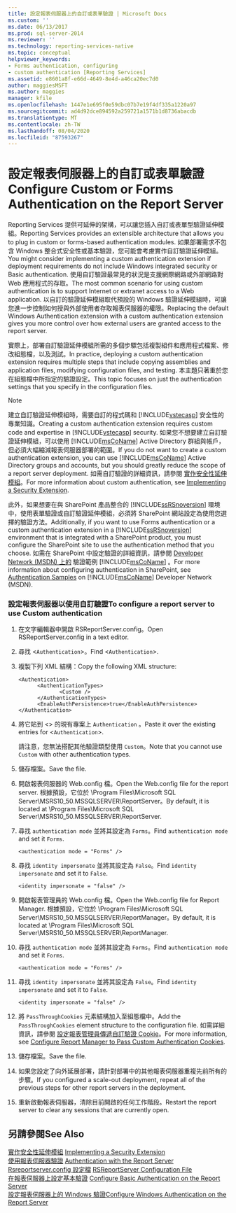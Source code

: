 ```yaml
---
title: 設定報表伺服器上的自訂或表單驗證 | Microsoft Docs
ms.custom: ''
ms.date: 06/13/2017
ms.prod: sql-server-2014
ms.reviewer: ''
ms.technology: reporting-services-native
ms.topic: conceptual
helpviewer_keywords:
- Forms authentication, configuring
- custom authentication [Reporting Services]
ms.assetid: e8601a8f-e66d-4649-8e4d-a46ca20ec7d0
author: maggiesMSFT
ms.author: maggies
manager: kfile
ms.openlocfilehash: 1447e1e695f0e59dbc07b7e19f4df335a1220a97
ms.sourcegitcommit: ad4d92dce894592a259721a1571b1d8736abacdb
ms.translationtype: MT
ms.contentlocale: zh-TW
ms.lasthandoff: 08/04/2020
ms.locfileid: "87593267"
---
```

# <a name="configure-custom-or-forms-authentication-on-the-report-server"></a><span data-ttu-id="b0336-102">設定報表伺服器上的自訂或表單驗證</span><span class="sxs-lookup"><span data-stu-id="b0336-102">Configure Custom or Forms Authentication on the Report Server</span></span>
  <span data-ttu-id="b0336-103">Reporting Services 提供可延伸的架構，可以讓您插入自訂或表單型驗證延伸模組。</span><span class="sxs-lookup"><span data-stu-id="b0336-103">Reporting Services provides an extensible architecture that allows you to plug in custom or forms-based authentication modules.</span></span> <span data-ttu-id="b0336-104">如果部署需求不包含 Windows 整合式安全性或基本驗證，您可能會考慮實作自訂驗證延伸模組。</span><span class="sxs-lookup"><span data-stu-id="b0336-104">You might consider implementing a custom authentication extension if deployment requirements do not include Windows integrated security or Basic authentication.</span></span> <span data-ttu-id="b0336-105">使用自訂驗證最常見的狀況是支援網際網路或外部網路對 Web 應用程式的存取。</span><span class="sxs-lookup"><span data-stu-id="b0336-105">The most common scenario for using custom authentication is to support Internet or extranet access to a Web application.</span></span> <span data-ttu-id="b0336-106">以自訂的驗證延伸模組取代預設的 Windows 驗證延伸模組時，可讓您進一步控制如何授與外部使用者存取報表伺服器的權限。</span><span class="sxs-lookup"><span data-stu-id="b0336-106">Replacing the default Windows Authentication extension with a custom authentication extension gives you more control over how external users are granted access to the report server.</span></span>  
  
 <span data-ttu-id="b0336-107">實際上，部署自訂驗證延伸模組所需的多個步驟包括複製組件和應用程式檔案、修改組態檔，以及測試。</span><span class="sxs-lookup"><span data-stu-id="b0336-107">In practice, deploying a custom authentication extension requires multiple steps that include copying assemblies and application files, modifying configuration files, and testing.</span></span> <span data-ttu-id="b0336-108">本主題只著重於您在組態檔中所指定的驗證設定。</span><span class="sxs-lookup"><span data-stu-id="b0336-108">This topic focuses on just the authentication settings that you specify in the configuration files.</span></span>  
  
> [!NOTE]  
>  <span data-ttu-id="b0336-109">建立自訂驗證延伸模組時，需要自訂的程式碼和 [!INCLUDE[vstecasp](../../includes/vstecasp-md.md)] 安全性的專業知識。</span><span class="sxs-lookup"><span data-stu-id="b0336-109">Creating a custom authentication extension requires custom code and expertise in [!INCLUDE[vstecasp](../../includes/vstecasp-md.md)] security.</span></span> <span data-ttu-id="b0336-110">如果您不想要建立自訂驗證延伸模組，可以使用 [!INCLUDE[msCoName](../../includes/msconame-md.md)] Active Directory 群組與帳戶，但必須大幅縮減報表伺服器部署的範圍。</span><span class="sxs-lookup"><span data-stu-id="b0336-110">If you do not want to create a custom authentication extension, you can use [!INCLUDE[msCoName](../../includes/msconame-md.md)] Active Directory groups and accounts, but you should greatly reduce the scope of a report server deployment.</span></span> <span data-ttu-id="b0336-111">如需自訂驗證的詳細資訊，請參閱 [實作安全性延伸模組](../extensions/security-extension/implementing-a-security-extension.md)。</span><span class="sxs-lookup"><span data-stu-id="b0336-111">For more information about custom authentication, see [Implementing a Security Extension](../extensions/security-extension/implementing-a-security-extension.md).</span></span>  
  
 <span data-ttu-id="b0336-112">此外，如果想要在與 SharePoint 產品整合的 [!INCLUDE[ssRSnoversion](../../includes/ssrsnoversion-md.md)] 環境中，使用表單驗證或自訂驗證延伸模組，必須將 SharePoint 網站設定為使用您選擇的驗證方法。</span><span class="sxs-lookup"><span data-stu-id="b0336-112">Additionally, if you want to use Forms authentication or a custom authentication extension in a [!INCLUDE[ssRSnoversion](../../includes/ssrsnoversion-md.md)] environment that is integrated with a SharePoint product, you must configure the SharePoint site to use the authentication method that you choose.</span></span> <span data-ttu-id="b0336-113">如需在 SharePoint 中設定驗證的詳細資訊，請參閱 [Developer Network (MSDN) 上的](https://go.microsoft.com/fwlink/?LinkId=115575) 驗證範例 [!INCLUDE[msCoName](../../includes/msconame-md.md)] 。</span><span class="sxs-lookup"><span data-stu-id="b0336-113">For more information about configuring authentication in SharePoint, see [Authentication Samples](https://go.microsoft.com/fwlink/?LinkId=115575) on [!INCLUDE[msCoName](../../includes/msconame-md.md)] Developer Network (MSDN).</span></span>  
  
### <a name="to-configure-a-report-server-to-use-custom-authentication"></a><span data-ttu-id="b0336-114">設定報表伺服器以使用自訂驗證</span><span class="sxs-lookup"><span data-stu-id="b0336-114">To configure a report server to use Custom authentication</span></span>  
  
1.  <span data-ttu-id="b0336-115">在文字編輯器中開啟 RSReportServer.config。</span><span class="sxs-lookup"><span data-stu-id="b0336-115">Open RSReportServer.config in a text editor.</span></span>  
  
2.  <span data-ttu-id="b0336-116">尋找 <`Authentication`>。</span><span class="sxs-lookup"><span data-stu-id="b0336-116">Find <`Authentication`>.</span></span>  
  
3.  <span data-ttu-id="b0336-117">複製下列 XML 結構：</span><span class="sxs-lookup"><span data-stu-id="b0336-117">Copy the following XML structure:</span></span>  
  
    ```  
    <Authentication>  
          <AuthenticationTypes>  
                 <Custom />  
          </AuthenticationTypes>  
          <EnableAuthPersistence>true</EnableAuthPersistence>  
    </Authentication>  
    ```  
  
4.  <span data-ttu-id="b0336-118">將它貼到 <> 的現有專案上 `Authentication` 。</span><span class="sxs-lookup"><span data-stu-id="b0336-118">Paste it over the existing entries for <`Authentication`>.</span></span>  
  
     <span data-ttu-id="b0336-119">請注意，您無法搭配其他驗證類型使用 `Custom`。</span><span class="sxs-lookup"><span data-stu-id="b0336-119">Note that you cannot use `Custom` with other authentication types.</span></span>  
  
5.  <span data-ttu-id="b0336-120">儲存檔案。</span><span class="sxs-lookup"><span data-stu-id="b0336-120">Save the file.</span></span>  
  
6.  <span data-ttu-id="b0336-121">開啟報表伺服器的 Web.config 檔。</span><span class="sxs-lookup"><span data-stu-id="b0336-121">Open the Web.config file for the report server.</span></span> <span data-ttu-id="b0336-122">根據預設，它位於 \Program Files\Microsoft SQL Server\MSRS10_50.MSSQLSERVER\ReportServer。</span><span class="sxs-lookup"><span data-stu-id="b0336-122">By default, it is located at \Program Files\Microsoft SQL Server\MSRS10_50.MSSQLSERVER\ReportServer.</span></span>  
  
7.  <span data-ttu-id="b0336-123">尋找 `authentication mode` 並將其設定為 `Forms`。</span><span class="sxs-lookup"><span data-stu-id="b0336-123">Find `authentication mode` and set it `Forms`.</span></span>  
  
    ```  
    <authentication mode = "Forms" />  
    ```  
  
8.  <span data-ttu-id="b0336-124">尋找 `identity impersonate` 並將其設定為 `False`。</span><span class="sxs-lookup"><span data-stu-id="b0336-124">Find `identity impersonate` and set it to `False`.</span></span>  
  
    ```  
    <identity impersonate = "false" />  
    ```  
  
9. <span data-ttu-id="b0336-125">開啟報表管理員的 Web.config 檔。</span><span class="sxs-lookup"><span data-stu-id="b0336-125">Open the Web.config file for Report Manager.</span></span> <span data-ttu-id="b0336-126">根據預設，它位於 \Program Files\Microsoft SQL Server\MSRS10_50.MSSQLSERVER\ReportManager。</span><span class="sxs-lookup"><span data-stu-id="b0336-126">By default, it is located at \Program Files\Microsoft SQL Server\MSRS10_50.MSSQLSERVER\ReportManager.</span></span>  
  
10. <span data-ttu-id="b0336-127">尋找 `authentication mode` 並將其設定為 `Forms`。</span><span class="sxs-lookup"><span data-stu-id="b0336-127">Find `authentication mode` and set it `Forms`.</span></span>  
  
    ```  
    <authentication mode = "Forms" />  
    ```  
  
11. <span data-ttu-id="b0336-128">尋找 `identity impersonate` 並將其設定為 `False`。</span><span class="sxs-lookup"><span data-stu-id="b0336-128">Find `identity impersonate` and set it to `False`.</span></span>  
  
    ```  
    <identity impersonate = "false" />  
    ```  
  
12. <span data-ttu-id="b0336-129">將 `PassThroughCookies` 元素結構加入至組態檔中。</span><span class="sxs-lookup"><span data-stu-id="b0336-129">Add the `PassThroughCookies` element structure to the configuration file.</span></span> <span data-ttu-id="b0336-130">如需詳細資訊，請參閱 [設定報表管理員傳遞自訂驗證 Cookie](configure-the-web-portal-to-pass-custom-authentication-cookies.md)。</span><span class="sxs-lookup"><span data-stu-id="b0336-130">For more information, see [Configure Report Manager to Pass Custom Authentication Cookies](configure-the-web-portal-to-pass-custom-authentication-cookies.md).</span></span>  
  
13. <span data-ttu-id="b0336-131">儲存檔案。</span><span class="sxs-lookup"><span data-stu-id="b0336-131">Save the file.</span></span>  
  
14. <span data-ttu-id="b0336-132">如果您設定了向外延展部署，請針對部署中的其他報表伺服器重複先前所有的步驟。</span><span class="sxs-lookup"><span data-stu-id="b0336-132">If you configured a scale-out deployment, repeat all of the previous steps for other report servers in the deployment.</span></span>  
  
15. <span data-ttu-id="b0336-133">重新啟動報表伺服器，清除目前開啟的任何工作階段。</span><span class="sxs-lookup"><span data-stu-id="b0336-133">Restart the report server to clear any sessions that are currently open.</span></span>  
  
## <a name="see-also"></a><span data-ttu-id="b0336-134">另請參閱</span><span class="sxs-lookup"><span data-stu-id="b0336-134">See Also</span></span>  
 <span data-ttu-id="b0336-135">[實作安全性延伸模組](../extensions/security-extension/implementing-a-security-extension.md) </span><span class="sxs-lookup"><span data-stu-id="b0336-135">[Implementing a Security Extension](../extensions/security-extension/implementing-a-security-extension.md) </span></span>  
 <span data-ttu-id="b0336-136">[使用報表伺服器驗證](authentication-with-the-report-server.md) </span><span class="sxs-lookup"><span data-stu-id="b0336-136">[Authentication with the Report Server](authentication-with-the-report-server.md) </span></span>  
 <span data-ttu-id="b0336-137">[Rsreportserver.config 設定檔](../report-server/rsreportserver-config-configuration-file.md) </span><span class="sxs-lookup"><span data-stu-id="b0336-137">[RSReportServer Configuration File](../report-server/rsreportserver-config-configuration-file.md) </span></span>  
 <span data-ttu-id="b0336-138">[在報表伺服器上設定基本驗證](configure-basic-authentication-on-the-report-server.md) </span><span class="sxs-lookup"><span data-stu-id="b0336-138">[Configure Basic Authentication on the Report Server](configure-basic-authentication-on-the-report-server.md) </span></span>  
 [<span data-ttu-id="b0336-139">設定報表伺服器上的 Windows 驗證</span><span class="sxs-lookup"><span data-stu-id="b0336-139">Configure Windows Authentication on the Report Server</span></span>](configure-windows-authentication-on-the-report-server.md)  
  
  
